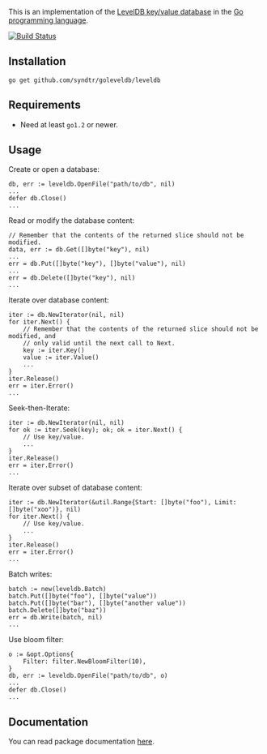 This is an implementation of the [LevelDB key/value database](http:code.google.com/p/leveldb) in the [Go programming language](http:golang.org).

[![Build Status](https://travis-ci.org/syndtr/goleveldb.png?branch=master)](https://travis-ci.org/syndtr/goleveldb)

Installation
-----------

	go get github.com/syndtr/goleveldb/leveldb

Requirements
-----------

* Need at least `go1.2` or newer.

Usage
-----------

Create or open a database:

	db, err := leveldb.OpenFile("path/to/db", nil)
	...
	defer db.Close()
	...

Read or modify the database content:

	// Remember that the contents of the returned slice should not be modified.
	data, err := db.Get([]byte("key"), nil)
	...
	err = db.Put([]byte("key"), []byte("value"), nil)
	...
	err = db.Delete([]byte("key"), nil)
	...

Iterate over database content:

	iter := db.NewIterator(nil, nil)
	for iter.Next() {
		// Remember that the contents of the returned slice should not be modified, and
		// only valid until the next call to Next.
		key := iter.Key()
		value := iter.Value()
		...
	}
	iter.Release()
	err = iter.Error()
	...

Seek-then-Iterate:

	iter := db.NewIterator(nil, nil)
	for ok := iter.Seek(key); ok; ok = iter.Next() {
		// Use key/value.
		...
	}
	iter.Release()
	err = iter.Error()
	...

Iterate over subset of database content:

	iter := db.NewIterator(&util.Range{Start: []byte("foo"), Limit: []byte("xoo")}, nil)
	for iter.Next() {
		// Use key/value.
		...
	}
	iter.Release()
	err = iter.Error()
	...

Batch writes:

	batch := new(leveldb.Batch)
	batch.Put([]byte("foo"), []byte("value"))
	batch.Put([]byte("bar"), []byte("another value"))
	batch.Delete([]byte("baz"))
	err = db.Write(batch, nil)
	...

Use bloom filter:

	o := &opt.Options{
		Filter: filter.NewBloomFilter(10),
	}
	db, err := leveldb.OpenFile("path/to/db", o)
	...
	defer db.Close()
	...

Documentation
-----------

You can read package documentation [here](http:godoc.org/github.com/syndtr/goleveldb).
